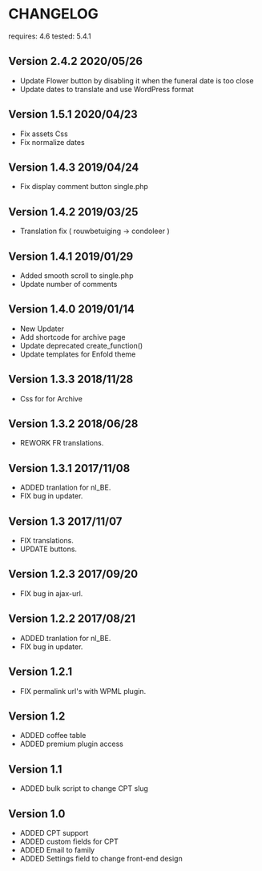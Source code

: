 # CHANGELOG

requires: 4.6
tested: 5.4.1

## Version 2.4.2 2020/05/26
- Update Flower button by disabling it when the funeral date is too close
- Update dates to translate and use WordPress format

## Version 1.5.1 2020/04/23
- Fix assets Css
- Fix normalize dates


## Version 1.4.3 2019/04/24
- Fix display comment button single.php

## Version 1.4.2 2019/03/25
- Translation fix ( rouwbetuiging -> condoleer )

## Version 1.4.1 2019/01/29
- Added smooth scroll to single.php
- Update number of comments

## Version 1.4.0 2019/01/14
- New Updater
- Add shortcode for archive page
- Update deprecated create_function()
- Update templates for Enfold theme

## Version 1.3.3 2018/11/28
- Css for for Archive

## Version 1.3.2 2018/06/28
- REWORK FR translations.

## Version 1.3.1 2017/11/08
- ADDED tranlation for nl_BE.
- FIX bug in updater.

## Version 1.3 2017/11/07
- FIX translations.
- UPDATE buttons.

## Version 1.2.3 2017/09/20
- FIX bug in ajax-url.

## Version 1.2.2 2017/08/21
- ADDED tranlation for nl_BE.
- FIX bug in updater.

## Version 1.2.1 
- FIX permalink url's with WPML plugin.

## Version 1.2
- ADDED coffee table
- ADDED premium plugin access

## Version 1.1
- ADDED bulk script to change CPT slug

## Version 1.0
- ADDED CPT support
- ADDED custom fields for CPT
- ADDED Email to family
- ADDED Settings field to change front-end design
